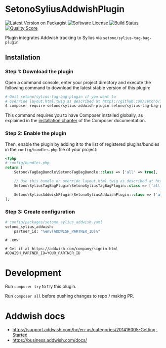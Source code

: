 # SetonoSyliusAddwishPlugin

[![Latest Version on Packagist][ico-version]][link-packagist]
[![Software License][ico-license]](LICENSE)
[![Build Status][ico-travis]][link-travis]
[![Quality Score][ico-code-quality]][link-code-quality]

Plugin integrates Addwish tracking to Sylius 
via `setono/sylius-tag-bag-plugin` 

## Installation

### Step 1: Download the plugin

Open a command console, enter your project directory and execute the following command to download the latest stable version of this plugin:

```bash
# Omit setono/sylius-tag-bag-plugin if you want to
# override layout.html.twig as described at https://github.com/Setono/TagBagBundle#usage
$ composer require setono/sylius-addwish-plugin setono/sylius-tag-bag-plugin
```

This command requires you to have Composer installed globally, as explained in the [installation chapter](https://getcomposer.org/doc/00-intro.md) of the Composer documentation.

### Step 2: Enable the plugin

Then, enable the plugin by adding it to the list of registered plugins/bundles
in the `config/bundles.php` file of your project:

```php
<?php
# config/bundles.php
return [
    Setono\TagBagBundle\SetonoTagBagBundle::class => ['all' => true],

    // Use this bundle or override layout.html.twig as described at https://github.com/Setono/TagBagBundle#usage
    Setono\SyliusTagBagPlugin\SetonoSyliusTagBagPlugin::class => ['all' => true],

    Setono\SyliusAddwishPlugin\SetonoSyliusAddwishPlugin::class => ['all' => true],
];
```

### Step 3: Create configuration 

```bash
# config/packages/setono_sylius_addwish.yaml
setono_sylius_addwish:
    partner_id: "%env(ADDWISH_PARTNER_ID)%"
```

```
# .env

# Get it at https://addwish.com/company/signin.html
ADDWISH_PARTNER_ID=YOUR_PARTNER_ID
```

# Development

Run `composer try` to try this plugin.

Run `composer all` before pushing changes to repo / making PR.

# Addwish docs

* https://support.addwish.com/hc/en-us/categories/201416005-Getting-Started
* https://business.addwish.com/docs/

[ico-version]: https://img.shields.io/packagist/v/setono/sylius-addwish-plugin.svg?style=flat-square
[ico-license]: https://img.shields.io/badge/license-MIT-brightgreen.svg?style=flat-square
[ico-travis]: https://travis-ci.com/Setono/SyliusAddwishPlugin.svg?branch=master
[ico-code-quality]: https://img.shields.io/scrutinizer/g/Setono/SyliusAddwishPlugin.svg?style=flat-square

[link-packagist]: https://packagist.org/packages/setono/sylius-addwish-plugin
[link-travis]: https://travis-ci.com/Setono/SyliusAddwishPlugin
[link-code-quality]: https://scrutinizer-ci.com/g/Setono/SyliusAddwishPlugin
